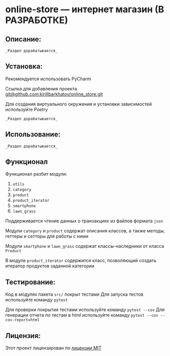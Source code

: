 # online-store — интернет магазин (В РАЗРАБОТКЕ)

## Описание:

`_Раздел дорабатывается_`

## Установка:

Рекомендуется использовать PyCharm

Ссылка для добавления проекта
[git@github.com:kirillbarkhatov/online_store.git]()

Для создания виртуального окружения и установки зависимостей используйте Poetry

`_Раздел дорабатывается_`

## Использование:

`_Раздел дорабатывается_`

## Функционал

Функционал разбит модули:
1. `utils`
2. `category`
3. `product`
4. `product_iterator`
5. `smartphone`
6. `lawn_grass`


Поддерживается чтение данных о транзакциях из файлов формата `json`

Модули `category` и `product` содержат описания классов, а также методы, геттеры и сетторы для работы с ними

Модули `smartphone` и `lawn_grass` содержат классы-наследники от класса `Product`

В модуле `product_iterator` содержится класс, позволяющий создать итератор продуктов заданной категории

## Тестирование:

Код в модулях пакета `src/` покрыт тестами
Для запуска тестов используйте команду `pytest`

Для проверки покрытия тестами используйте команду `pytest --cov`
Для генерации отчета по тестам в html используйте команду `pytest --cov --cov-report=html`


## Лицензия:

Этот проект лицензирован по [лицензии MIT](LICENSE)